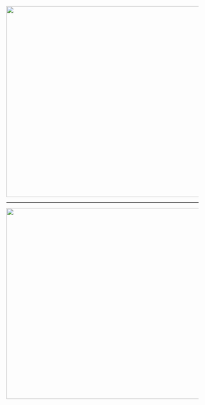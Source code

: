 <p align="left">
  <img width="1000" height="500" src="hhttps://github.com/ankur715/SQL/blob/master/python/postgres/create%20database.JPG"> 
</p>


---

<p align="left">
  <img width="1000" height="500" src="hhttps://github.com/ankur715/SQL/blob/master/python/postgres/database%20ini.JPG"> 
</p>
